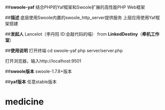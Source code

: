 ##**swoole-yaf**
结合PHP的Yaf框架和Swoole扩展的高性能PHP Web框架

##**描述**
底层使用Swoole内置的swoole_http_server提供服务
上层应用使用Yaf框架搭建


##**发起人**
Lancelot（李丹阳 ID:会敲代码的喵） from **LinkedDestiny**（**牵机工作室**）

##**使用说明**
打开终端
cd swoole-yaf
php server/server.php

打开浏览器，输入http://localhost:9501


##**swoole版本**
swoole-1.7.8+版本

##**yaf版本**
任意stable版本
# medicine
